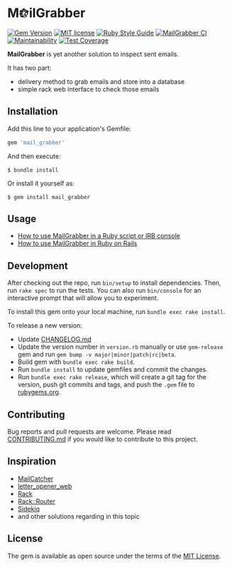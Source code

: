 # M<img src="https://raw.githubusercontent.com/MailToolbox/mail_grabber/main/images/mail_grabber515x500.png" height="22" />ilGrabber

[![Gem Version](https://badge.fury.io/rb/mail_grabber.svg)](https://badge.fury.io/rb/mail_grabber)
[![MIT license](https://img.shields.io/badge/license-MIT-brightgreen)](https://github.com/MailToolbox/mail_grabber/blob/main/LICENSE.txt)
[![Ruby Style Guide](https://img.shields.io/badge/code_style-rubocop-brightgreen.svg)](https://github.com/rubocop-hq/rubocop)
[![MailGrabber CI](https://github.com/MailToolbox/mail_grabber/actions/workflows/mail_grabber_ci.yml/badge.svg)](https://github.com/MailToolbox/mail_grabber/actions/workflows/mail_grabber_ci.yml)
[![Maintainability](https://api.codeclimate.com/v1/badges/97deed5c1fbd003ca810/maintainability)](https://codeclimate.com/github/MailToolbox/mail_grabber/maintainability)
[![Test Coverage](https://api.codeclimate.com/v1/badges/97deed5c1fbd003ca810/test_coverage)](https://codeclimate.com/github/MailToolbox/mail_grabber/test_coverage)

**MailGrabber** is yet another solution to inspect sent emails.

It has two part:
- delivery method to grab emails and store into a database
- simple rack web interface to check those emails

## Installation

Add this line to your application's Gemfile:

```ruby
gem 'mail_grabber'
```

And then execute:

    $ bundle install

Or install it yourself as:

    $ gem install mail_grabber

## Usage

- [How to use MailGrabber in a Ruby script or IRB console](https://github.com/MailToolbox/mail_grabber/blob/main/docs/usage_in_script_or_console.md)
- [How to use MailGrabber in Ruby on Rails](https://github.com/MailToolbox/mail_grabber/blob/main/docs/usage_in_ruby_on_rails.md)

## Development

After checking out the repo, run `bin/setup` to install dependencies. Then, run `rake spec` to run the tests. You can also run `bin/console` for an interactive prompt that will allow you to experiment.

To install this gem onto your local machine, run `bundle exec rake install`.

To release a new version:

- Update [CHANGELOG.md](https://github.com/MailToolbox/mail_grabber/blob/main/CHANGELOG.md)
- Update the version number in `version.rb` manually or use `gem-release` gem and run `gem bump -v major|minor|patch|rc|beta`.
- Build gem with `bundle exec rake build`.
- Run `bundle install` to update gemfiles and commit the changes.
- Run `bundle exec rake release`, which will create a git tag for the version, push git commits and tags, and push the `.gem` file to [rubygems.org](https://rubygems.org).

## Contributing

Bug reports and pull requests are welcome. Please read [CONTRIBUTING.md](https://github.com/MailToolbox/mail_grabber/blob/main/CONTRIBUTING.md) if you would like to contribute to this project.

## Inspiration

- [MailCatcher](https://github.com/sj26/mailcatcher)
- [letter_opener_web](https://github.com/fgrehm/letter_opener_web)
- [Rack](https://github.com/rack/rack)
- [Rack::Router](https://github.com/pjb3/rack-router)
- [Sidekiq](https://github.com/mperham/sidekiq)
- and other solutions regarding in this topic

## License

The gem is available as open source under the terms of the [MIT License](https://github.com/MailToolbox/mail_grabber/blob/main/LICENSE.txt).
